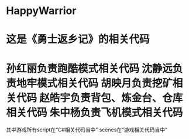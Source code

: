# HappyWarrior
这是《勇士返乡记》的相关代码
========================
孙红丽负责跑酷模式相关代码
沈静远负责地牢模式相关代码
胡映月负责挖矿相关代码
赵皓宇负责背包、炼金台、仓库相关代码
朱中杨负责飞机模式相关代码
=============================================
其中游戏所有script在“C#相关代码当中”
scenes在“游戏相关代码当中”
